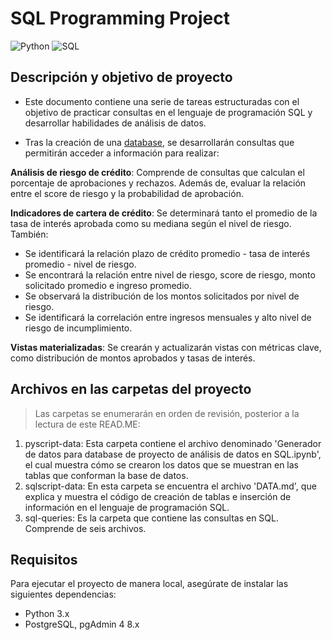 # **SQL Programming Project**
![Python](https://img.shields.io/badge/Python-3.13-blue)
![SQL](https://img.shields.io/badge/SQL-PostgreSQL-orange)

## **Descripción y objetivo de proyecto**

- Este documento contiene una serie de tareas estructuradas con el objetivo de practicar consultas en el lenguaje de programación SQL y desarrollar habilidades de análisis de datos.
  
- Tras la creación de una [database](https://github.com/faabsss/fab-s-repo/blob/66e418a6c6c14e1f053a3f8be3d3865f02106266/SQL%20Programming%20Project/sqlscript-data/DATA.md), se desarrollarán consultas que permitirán acceder a información para realizar:

**Análisis de riesgo de crédito**: Comprende de consultas que calculan el porcentaje de aprobaciones y rechazos. Además de, evaluar la relación entre el score de riesgo y la probabilidad de aprobación.

**Indicadores de cartera de crédito**: Se determinará tanto el promedio de la tasa de interés aprobada como su mediana según el nivel de riesgo. También:
- Se identificará la relación plazo de crédito promedio - tasa de interés promedio - nivel de riesgo.
- Se encontrará la relación entre nivel de riesgo, score de riesgo, monto solicitado promedio e ingreso promedio.
- Se observará la distribución de los montos solicitados por nivel de riesgo.
- Se identificará la correlación entre ingresos mensuales y alto nivel de riesgo de incumplimiento.

**Vistas materializadas**: Se crearán y actualizarán vistas con métricas clave, como distribución de montos aprobados y tasas de interés.

## **Archivos en las carpetas del proyecto**

> Las carpetas se enumerarán en orden de revisión, posterior a la lectura de este READ.ME:

1. pyscript-data: Esta carpeta contiene el archivo denominado 'Generador de datos para database de proyecto de análisis de datos en SQL.ipynb', el cual muestra cómo se crearon los datos que se muestran en las tablas que conforman la base de datos.
2. sqlscript-data: En esta carpeta se encuentra el archivo 'DATA.md', que explica y muestra el código de creación de tablas e inserción de información en el lenguaje de programación SQL.
3. sql-queries: Es la carpeta que contiene las consultas en SQL. Comprende de seis archivos.

## **Requisitos**
Para ejecutar el proyecto de manera local, asegúrate de instalar las siguientes dependencias:
- Python 3.x
- PostgreSQL, pgAdmin 4 8.x

